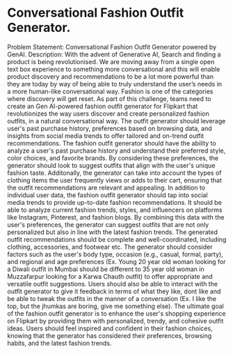 # Conversational Fashion Outfit Generator.

 Problem Statement: Conversational Fashion Outfit Generator powered by GenAI.
 Description:
 With the advent of Generative AI, Search and finding a product is being revolutionised. We are
 moving away from a single open text box experience to something more conversational and this
 will enable product discovery and recommendations to be a lot more powerful than they are
 today by way of being able to truly understand the user’s needs in a more human-like
 conversational way. Fashion is one of the categories where discovery will get reset.
 As part of this challenge, teams need to create an Gen AI-powered fashion outfit generator for
 Flipkart that revolutionizes the way users discover and create personalized fashion outfits, in a
 natural conversational way. The outfit generator should leverage user's past purchase history,
 preferences based on browsing data, and insights from social media trends to offer tailored and
 on-trend outfit recommendations.
 The fashion outfit generator should have the ability to analyze a user's past purchase history and
 understand their preferred style, color choices, and favorite brands. By considering these
 preferences, the generator should look to suggest outfits that align with the user's unique fashion
 taste. Additonally, the generator can take into account the types of clothing items the user
 frequently views or adds to their cart, ensuring that the outfit recommendations are relevant and
 appealing.
 In addition to individual user data, the fashion outfit generator should tap into social media
 trends to provide up-to-date fashion recommendations. It should be able to analyze current
 fashion trends, styles, and influencers on platforms like Instagram, Pinterest, and fashion
 blogs. By combining this data with the user's preferences, the generator can suggest outfits
 that are not only personalized but also in line with the latest fashion trends.
The generated outfit recommendations should be complete and well-coordinated, including
 clothing, accessories, and footwear etc. The generator should consider factors such as the user's
 body type, occasion (e.g., casual, formal, party), and regional and age preferences (Ex. Young 20
 year old woman looking for a Diwali outfit in Mumbai should be different to 35 year old woman in
 Muzzafarpur looking for a Karwa Chauth outfit) to offer appropriate and versatile outfit
 suggestions. Users should also be able to interact with the outfit generator to give it feedback in
 terms of what they like, dont like and be able to tweak the outfits in the manner of a conversation
 (Ex. I like the top, but the jhumkas are boring, give me something else).
 The ultimate goal of the fashion outfit generator is to enhance the user's shopping experience on
 Flipkart by providing them with personalized, trendy, and cohesive outfit ideas. Users should feel
 inspired and confident in their fashion choices, knowing that the generator has considered their
 preferences, browsing habits, and the latest fashion trends.
